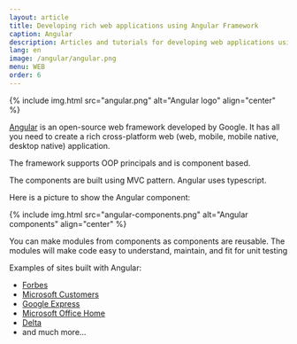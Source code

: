 ```yaml
---
layout: article
title: Developing rich web applications using Angular Framework
caption: Angular
description: Articles and tutorials for developing web applications using modern Angular framework
lang: en
image: /angular/angular.png
menu: WEB
order: 6
---
```

{% include img.html src="angular.png" alt="Angular logo" align="center" %}

[Angular](https://angular.io/) is an open-source web framework developed by Google. It has all you need to create a rich cross-platform web (web, mobile, mobile native, desktop native) application.

The framework supports OOP principals and is component based.

The components are built using MVC pattern. Angular uses typescript.

Here is a picture to show the Angular component:

{% include img.html src="angular-components.png" alt="Angular components" align="center" %}

You can make modules from components as components are reusable. The modules will make code easy to understand, maintain, and fit for unit testing

Examples of sites built with Angular:

* [Forbes](https://www.forbes.com)
* [Microsoft Customers](https://customers.microsoft.com/en-us)
* [Google Express](https://express.google.com/)
* [Microsoft Office Home](https://www.office.com/apps?auth=2)
* [Delta](https://www.delta.com/)
* and much more...
